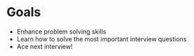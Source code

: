# Goals

-   Enhance problem solving skills
-   Learn how to solve the most important interview questions
-   Ace next interview!
